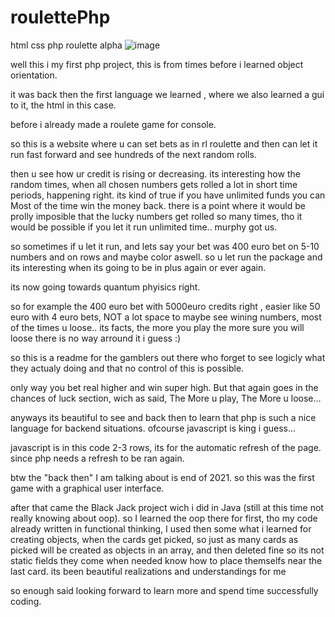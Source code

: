 # roulettePhp
html css php roulette alpha
![image](https://user-images.githubusercontent.com/105649203/202902141-5983289a-ebd4-46d6-bacc-b90914d8b841.png)


well this i my first php project, this is from times before i learned object orientation. 

it was back then the first language we learned , where we also learned a gui to it, the html in this case.

before i already made a roulete game for console. 

so this is a website where u can set bets as in rl roulette and then can let it run fast forward and see hundreds of the next random rolls. 

then u see how ur credit is rising or decreasing. its interesting how the random times, when all chosen numbers gets rolled a lot in short time periods, happening right.
its kind of true if you have unlimited funds you can Most of the time win the money back. there is a point where it would be prolly imposible that the lucky numbers get
rolled so many times, tho it would be possible if you let it run unlimited time..  murphy got us. 

so sometimes if u let it run, and lets say your bet was 400 euro bet on 5-10 numbers and on rows and maybe color aswell. 
so u let run the package and its interesting when its going to be in plus again or ever again. 

its now going towards quantum phyisics right.

so for example the 400 euro bet with 5000euro credits right , easier like 50 euro with 4 euro bets, NOT a lot space to maybe see wining numbers,
most of the times u loose.. its facts, the more you play the more sure you will loose there is no way arround it i guess :)

so this is a readme for the gamblers out there who forget to see logicly what they actualy doing and that no control of this is possible.

only way you bet real higher and win super high.  But that again goes in the chances of luck section, wich as said, The More u play, The More u loose... 

anyways its beautiful to see and back then to learn that php is such a nice language for backend situations. ofcourse javascript is king i guess...

javascript is in this code 2-3 rows, its for the automatic refresh of the page. since php needs a refresh to be ran again.

btw the "back then" I am talking about is end of 2021. so this was the first game with a graphical user interface.

after that came the Black Jack project wich i did in Java (still at this time not really knowing about oop). so I learned the oop there for first, tho my 
code already written in functional thinking, I used then some what i learned for creating objects, when the cards get picked, so just as many cards as picked 
will be created as objects in an array, and then deleted fine so its not static fields they come when needed know how to place themselfs near the last card.
its been beautiful realizations and understandings for me

so enough said looking forward to learn more and spend time successfully coding. 

